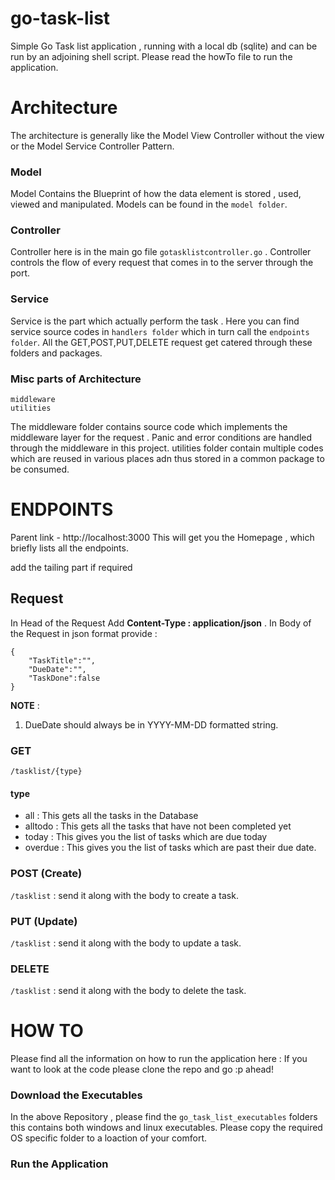 # go-task-list
 Simple Go Task list application , running with a local db (sqlite) and can be run by an adjoining shell script. Please read the howTo file to run the application.

# Architecture
The architecture is generally like the Model View Controller without the view or the Model Service Controller Pattern.

### Model
Model Contains the Blueprint of how the data element is stored , used, viewed and manipulated. Models can be found in the `model folder`.

### Controller
Controller here is in the main go file `gotasklistcontroller.go` . Controller controls the flow of every request that comes in to the server through the port.

### Service
Service is the part which actually perform the task . Here you can find service source codes in `handlers folder` which in turn call the `endpoints folder`. All the GET,POST,PUT,DELETE request get catered through these folders and packages.

### Misc parts of Architecture
```
middleware
utilities
```
The middleware folder contains source code which implements the middleware layer for the request . Panic and error conditions are handled through the middleware in this project.
utilities folder contain multiple codes which are reused in various places adn thus stored in a common package to be consumed.

# ENDPOINTS
Parent link - http://localhost:3000
This will get you the Homepage , which briefly lists all the endpoints.

add the tailing part if required

## Request 
In Head of the Request Add **Content-Type : application/json** .
In Body of the Request in json format provide :
```
{
	"TaskTitle":"",
	"DueDate":"",
	"TaskDone":false
}
```
**NOTE** :
1. DueDate should always be in YYYY-MM-DD formatted string.


### GET
`/tasklist/{type}`

#### type
- all : This gets all the tasks in the Database
- alltodo : This gets all the tasks that have not been completed yet
- today : This gives you the list of tasks which are due today
- overdue : This gives you the list of tasks which are past their due date.

### POST (Create)
`/tasklist` : send it along with the body to create a task.

### PUT (Update)
`/tasklist` : send it along with the body to update a task.

### DELETE 
`/tasklist` : send it along with the body to delete the task.

# HOW TO
Please find all the information on how to run the application here : 
If you want to look at the code please clone the repo and go :p ahead!

### Download the Executables
In the above Repository , please find the `go_task_list_executables` folders this contains both windows and linux executables. Please copy the required OS specific folder to a loaction of your comfort. 

### Run the Application
